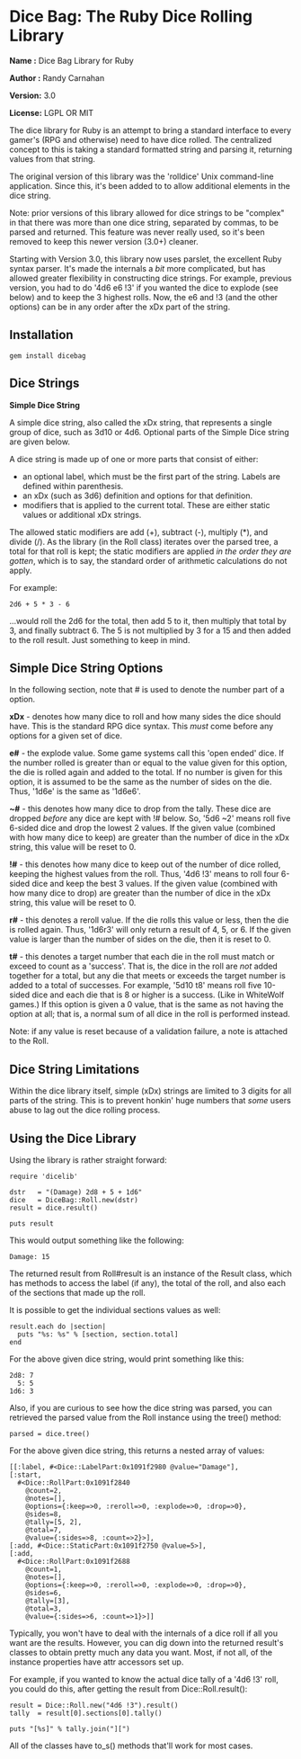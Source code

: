 Dice Bag: The Ruby Dice Rolling Library
=======================================

**Name   :** Dice Bag Library for Ruby

**Author :** Randy Carnahan

**Version:** 3.0

**License:** LGPL OR MIT

The dice library for Ruby is an attempt to bring a standard interface
to every gamer's (RPG and otherwise) need to have dice rolled. The 
centralized concept to this is taking a standard formatted string and
parsing it, returning values from that string.

The original version of this library was the 'rolldice' Unix
command-line application. Since this, it's been added to to allow
additional elements in the dice string.

Note: prior versions of this library allowed for dice strings to be
"complex" in that there was more than one dice string, separated by
commas, to be parsed and returned. This feature was never really used,
so it's been removed to keep this newer version (3.0+) cleaner.

Starting with Version 3.0, this library now uses parslet, the excellent
Ruby syntax parser. It's made the internals a *bit* more complicated,
but has allowed greater flexibility in constructing dice strings. For 
example, previous version, you had to do '4d6 e6 !3' if you wanted the
dice to explode (see below) and to keep the 3 highest rolls. Now, the
e6 and !3 (and the other options) can be in any order after the xDx
part of the string.

Installation
------------

    gem install dicebag


Dice Strings
------------

**Simple Dice String**

A simple dice string, also called the xDx string, that represents a
single group of dice, such as 3d10 or 4d6. Optional parts of the 
Simple Dice string are given below.

A dice string is made up of one or more parts that consist of either:

- an optional label, which must be the first part of the string.
  Labels are defined within parenthesis.
- an xDx (such as 3d6) definition and options for that definition.
- modifiers that is applied to the current total. These are either
  static values or additional xDx strings.

The allowed static modifiers are add (+), subtract (-), multiply (\*),
and divide (/). As the library (in the Roll class) iterates over the
parsed tree, a total for that roll is kept; the static modifiers are 
applied *in the order they are gotten*, which is to say, the standard
order of arithmetic calculations do not apply.

For example:

    2d6 + 5 * 3 - 6

...would roll the 2d6 for the total, then add 5 to it, then multiply
that total by 3, and finally subtract 6. The 5 is not multiplied by 3
for a 15 and then added to the roll result. Just something to keep in
mind.

Simple Dice String Options
--------------------------

In the following section, note that # is used to denote the number
part of a option.

**xDx** - denotes how many dice to roll and how many sides the dice
should have. This is the standard RPG dice syntax. This *must* come 
before any options for a given set of dice.

**e#** - the explode value. Some game systems call this 'open ended'
dice. If the number rolled is greater than or equal to the value given
for this option, the die is rolled again and added to the total. If no
number is given for this option, it is assumed to be the same as the
number of sides on the die. Thus, '1d6e' is the same as '1d6e6'.

**~#** - this denotes how many dice to drop from the tally. These dice
are dropped *before* any dice are kept with !# below. So, '5d6 ~2' 
means roll five 6-sided dice and drop the lowest 2 values. If the given
value (combined with how many dice to keep) are greater than the number
of dice in the xDx string, this value will be reset to 0.

**!#** - this denotes how many dice to keep out of the number of dice
rolled, keeping the highest values from the roll. Thus, '4d6 !3' means
to roll four 6-sided dice and keep the best 3 values. If the given value
(combined with how many dice to drop) are greater than the number of dice
in the xDx string, this value will be reset to 0.

**r#** - this denotes a reroll value. If the die rolls this value or 
less, then the die is rolled again. Thus, '1d6r3' will only return a 
result of 4, 5, or 6. If the given value is larger than the number of
sides on the die, then it is reset to 0.

**t#** - this denotes a target number that each die in the roll must
match or exceed to count as a 'success'. That is, the dice in the roll
are *not* added together for a total, but any die that meets or exceeds
the target number is added to a total of successes. For example, '5d10
t8' means roll five 10-sided dice and each die that is 8 or higher is a
success. (Like in WhiteWolf games.) If this option is given a 0 value,
that is the same as not having the option at all; that is, a normal sum
of all dice in the roll is performed instead.

Note: if any value is reset because of a validation failure, a note is
attached to the Roll.

Dice String Limitations
-----------------------

Within the dice library itself, simple (xDx) strings are limited to 3
digits for all parts of the string. This is to prevent honkin' huge 
numbers that *some* users abuse to lag out the dice rolling process.

Using the Dice Library
----------------------

Using the library is rather straight forward:

    require 'dicelib'

    dstr   = "(Damage) 2d8 + 5 + 1d6"
    dice   = DiceBag::Roll.new(dstr)
    result = dice.result()

    puts result

This would output something like the following:

    Damage: 15

The returned result from Roll#result is an instance of the Result
class, which has methods to access the label (if any), the total of
the roll, and also each of the sections that made up the roll. 

It is possible to get the individual sections values as well:

    result.each do |section|
      puts "%s: %s" % [section, section.total]
    end

For the above given dice string, would print something like this:

    2d8: 7
      5: 5
    1d6: 3

Also, if you are curious to see how the dice string was parsed, you can 
retrieved the parsed value from the Roll instance using the tree() method:

    parsed = dice.tree()

For the above given dice string, this returns a nested array of values:

    [[:label, #<Dice::LabelPart:0x1091f2980 @value="Damage"],
    [:start,
      #<Dice::RollPart:0x1091f2840
        @count=2,
        @notes=[],
        @options={:keep=>0, :reroll=>0, :explode=>0, :drop=>0},
        @sides=8,
        @tally=[5, 2],
        @total=7,
        @value={:sides=>8, :count=>2}>],
    [:add, #<Dice::StaticPart:0x1091f2750 @value=5>],
    [:add,
      #<Dice::RollPart:0x1091f2688
        @count=1,
        @notes=[],
        @options={:keep=>0, :reroll=>0, :explode=>0, :drop=>0},
        @sides=6,
        @tally=[3],
        @total=3,
        @value={:sides=>6, :count=>1}>]]

Typically, you won't have to deal with the internals of a dice roll if all
you want are the results. However, you can dig down into the returned
result's classes to obtain pretty much any data you want. Most, if not
all, of the instance properties have attr accessors set up.

For example, if you wanted to know the actual dice tally of a '4d6 !3' roll,
you could do this, after getting the result from Dice::Roll.result():

    result = Dice::Roll.new("4d6 !3").result()
    tally  = result[0].sections[0].tally()

    puts "[%s]" % tally.join("][")

All of the classes have to_s() methods that'll work for most cases.

